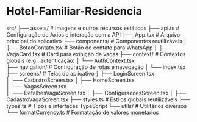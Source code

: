 # Hotel-Familiar-Residencia


src/
├── assets/                # Imagens e outros recursos estáticos
├── api.ts                 # Configuração do Axios e interação com a API
├── App.tsx                # Arquivo principal do aplicativo
├── components/            # Componentes reutilizáveis
│   ├── BotaoContato.tsx   # Botão de contato para WhatsApp
│   ├── VagaCard.tsx       # Card para exibição de vagas
├── context/               # Contextos globais (e.g., autenticação)
│   └── AuthContext.tsx    
├── navigation/            # Configuração de rotas e navegação
│   └── index.tsx          
├── screens/               # Telas do aplicativo
│   ├── LoginScreen.tsx    
│   ├── CadastroScreen.tsx 
│   ├── HomeScreen.tsx     
│   ├── VagasScreen.tsx    
│   ├── DetalhesVagaScreen.tsx
│   ├── ConfiguracoesScreen.tsx
│   ├── CadastroVagaScreen.tsx
├── styles.ts              # Estilos globais reutilizáveis
├── types.ts               # Tipos e interfaces TypeScript
└── utils/                 # Utilitários diversos
    └── formatCurrency.ts  # Formatação de valores monetários
